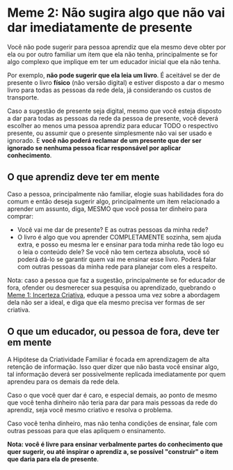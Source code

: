# Meme 2: Não sugira algo que não vai dar imediatamente de presente
Você não pode sugerir para pessoa aprendiz que ela mesmo deve obter por ela
ou por outro familiar um item que ela não tenha, principalmente se for algo
complexo que implique em ter um educador inicial que ela não tenha.

Por exemplo,  **não pode sugerir que ela leia um  livro**. É aceitável se der
de presente o livro **físico** (não versão digital) e estiver disposto a dar
o mesmo livro para todas as pessoas da rede dela, já considerando os custos
de transporte.

Caso a sugestão de presente seja digital, mesmo que você esteja disposto a dar
para todas as pessoas da rede da pessoa de presente, você deverá escolher ao
menos uma pessoa aprendiz para educar TODO o respectivo presente, ou assumir
que o presente simplesmente não vai ser usado e ignorado. E **você não poderá
reclamar de um presente que der ser ignorado se nenhuma pessoa ficar responsável
por aplicar conhecimento**.

## O que aprendiz deve ter em mente
Caso a pessoa, principalmente não familiar, elogie suas habilidades fora do
comum e então deseja sugerir algo, principalmente um item relacionado a aprender
um assunto, diga, MESMO que você possa ter dinheiro para comprar:

- Você vai me dar de presente? E as outras pessoas da minha rede?
- O livro é algo que vou aprender COMPLETAMENTE sozinha, sem ajuda extra, e 
posso eu mesma ler e ensinar para toda minha rede tão logo eu o leia o conteúdo
dele? Se você não tem certeza absoluta, você só poderá dá-lo se garantir quem
vai me ensinar esse livro. Poderá falar com outras pessoas da minha rede para
planejar com eles a respeito.

Nota: caso a pessoa que faz a sugestão, principalmente se for educador de fora,
ofender ou desmerecer sua pesquisa ou aprendizado, quebrando o [Meme 1: 
Incerteza Criativa](../1/incerteza-criativa.md), eduque a pessoa uma vez
sobre a abordagem dela não ser a ideal, e diga que ela mesmo precisa ver formas
de ser criativa.

## O que um educador, ou pessoa de fora, deve ter em mente
A Hipótese da Criatividade Familiar é focada em aprendizagem de alta retenção
de informação. Isso quer dizer que não basta você ensinar algo, tal informação
deverá ser possivelmente replicada imediatamente por quem aprendeu para os
demais da rede dela.

Caso o que você quer dar é caro, e especial demais, ao ponto de mesmo que você
tenha dinheiro não teria para dar para mais pessoas da rede do aprendiz,
seja você mesmo criativo e resolva o problema.

Caso você tenha dinheiro, mas não tenha condições de ensinar, fale com outras
pessoas para que elas apliquem o ensinamento.

**Nota: você é livre para ensinar verbalmente partes do conhecimento que quer
sugerir, ou até inspirar o aprendiz a, se possível "construir" o item que daria
para ela de presente**.